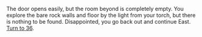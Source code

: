 The door opens easily, but the room beyond
is completely empty. You explore the bare rock
walls and floor by the light from your torch,
but there is nothing to be found. Disappointed,
you go back out and continue East.
[Turn to 36](36).
